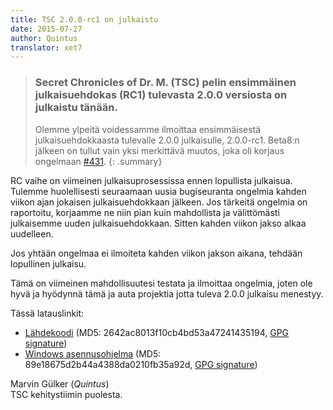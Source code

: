 ```yaml
---
title: TSC 2.0.0-rc1 on julkaistu
date: 2015-07-27
author: Quintus
translator: xet7
---
```


> ### Secret Chronicles of Dr. M. (TSC) pelin ensimmäinen julkaisuehdokas (RC1) tulevasta 2.0.0 versiosta on julkaistu tänään.
>
> Olemme ylpeitä voidessamme ilmoittaa ensimmäisestä julkaisuehdokkaasta
> tulevalle 2.0.0 julkaisulle, 2.0.0-rc1. Beta8:n jälkeen on tullut vain
> yksi merkittävä muutos, joka oli korjaus ongelmaan [#431][1].
{: .summary}

RC vaihe on viimeinen julkaisuprosessissa ennen lopullista
julkaisua. Tulemme huolellisesti seuraamaan uusia bugiseuranta ongelmia
kahden viikon ajan jokaisen julkaisuehdokkaan jälkeen. Jos tärkeitä ongelmia
on raportoitu, korjaamme ne niin pian kuin mahdollista ja välittömästi
julkaisemme uuden julkaisuehdokkaan. Sitten kahden viikon jakso alkaa uudelleen.

Jos yhtään ongelmaa ei ilmoiteta kahden viikon jakson aikana, tehdään
lopullinen julkaisu.

Tämä on viimeinen mahdollisuutesi testata ja ilmoittaa ongelmia, joten
ole hyvä ja hyödynnä tämä ja auta projektia jotta tuleva 2.0.0
julkaisu menestyy.

Tässä latauslinkit:

* [Lähdekoodi][2] (MD5: 2642ac8013f10cb4bd53a47241435194, [GPG
  signature][3])
* [Windows asennusohjelma][4] (MD5: 89e18675d2b44a4388da0210fb35a92d, [GPG
  signature][5])

Marvin Gülker (_Quintus_)<br/>
TSC kehitystiimin puolesta.

[1]: https://github.com/Secretchronicles/TSC/issues/431
[2]: ftp://ftp.secretchronicles.de/releases/TSC-2.0.0-rc1.tar.xz
[3]: ftp://ftp.secretchronicles.de/releases/TSC-2.0.0-rc1.tar.xz.sig
[4]: ftp://ftp.secretchronicles.de/releases/TSC-2.0.0-rc1-win32.exe
[5]: ftp://ftp.secretchronicles.de/releases/TSC-2.0.0-rc1-win32.exe.sig
